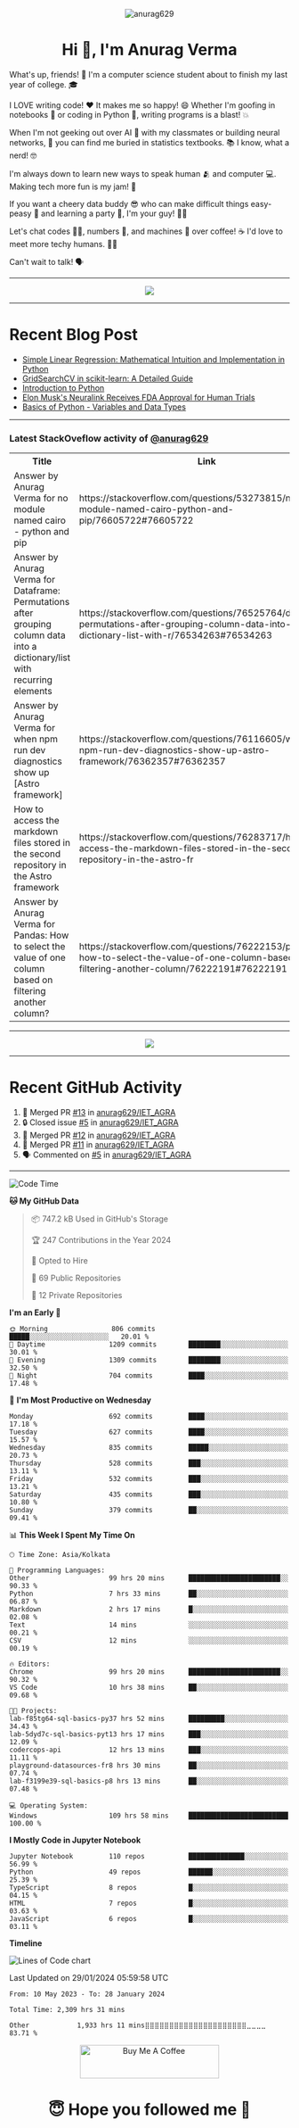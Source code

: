 

<p align="center"> <img src="https://komarev.com/ghpvc/?username=anurag629&label=Profile%20views&color=0e75b6&style=flat" alt="anurag629" /> </p>

<h1 align="center">Hi 👋, I'm Anurag Verma</h1>

What's up, friends! 👋 I'm a computer science student about to finish my last year of college. 🎓

I LOVE writing code! ❤️ It makes me so happy! 😄 Whether I'm goofing in notebooks 📓 or coding in Python 🐍, writing programs is a blast! 💥

When I'm not geeking out over AI 🤖 with my classmates or building neural networks, 🧠 you can find me buried in statistics textbooks. 📚 I know, what a nerd! 🤓

I'm always down to learn new ways to speak human 🫂 and computer 💻. Making tech more fun is my jam! 🍇

If you want a cheery data buddy 😎 who can make difficult things easy-peasy 🥝 and learning a party 🎉, I'm your guy! 🙋‍♂️

Let's chat codes 👨‍💻, numbers 🧮, and machines 🤖 over coffee! ☕ I'd love to meet more techy humans. 💁‍♂️

Can't wait to talk! 🗣️

---

<p align="center">
  <img src="https://spotify-github-profile.vercel.app/api/view.svg?uid=mwvywke3fo2gajpenodnmobfh&cover_image=true&theme=default&show_offline=false&background_color=121212&interchange=false&bar_color=53b14f&bar_color_cover=true">
</p>

---

# Recent Blog Post

<!-- BLOG-POST-LIST:START -->
- [Simple Linear Regression: Mathematical Intuition and Implementation in Python](https://codercops.tech/blog/machine-learning-algorithms/simple-linear-regression-mathematical-intuation)
- [GridSearchCV in scikit-learn: A Detailed Guide](https://codercops.tech/blog/gridsearchcv-in-scikit-learn-a-detailed-guide)
- [Introduction to Python](https://codercops.tech/blog/python-tutorial/introduction-to-python)
- [Elon Musk&#39;s Neuralink Receives FDA Approval for Human Trials](https://codercops.tech/blog/elon-musks-neuralink-receives-fda-approval-for-human-trials)
- [Basics of Python - Variables and Data Types](https://codercops.tech/blog/python-basics-of-python-variables-and-data-types)
<!-- BLOG-POST-LIST:END -->

---

### Latest StackOveflow activity of [@anurag629](https://github.com/anurag629)
<table>
  <tr><th>Title</th><th>Link</th></tr>
  <!-- STACKOVERFLOW:START --><tr><td>Answer by Anurag Verma for no module named cairo - python and pip</td><td>https://stackoverflow.com/questions/53273815/no-module-named-cairo-python-and-pip/76605722#76605722</td></tr><tr><td>Answer by Anurag Verma for Dataframe: Permutations after grouping column data into a dictionary/list with recurring elements</td><td>https://stackoverflow.com/questions/76525764/dataframe-permutations-after-grouping-column-data-into-a-dictionary-list-with-r/76534263#76534263</td></tr><tr><td>Answer by Anurag Verma for when npm run dev diagnostics show up [Astro framework]</td><td>https://stackoverflow.com/questions/76116605/when-npm-run-dev-diagnostics-show-up-astro-framework/76362357#76362357</td></tr><tr><td>How to access the markdown files stored in the second repository in the Astro framework</td><td>https://stackoverflow.com/questions/76283717/how-to-access-the-markdown-files-stored-in-the-second-repository-in-the-astro-fr</td></tr><tr><td>Answer by Anurag Verma for Pandas: How to select the value of one column based on filtering another column?</td><td>https://stackoverflow.com/questions/76222153/pandas-how-to-select-the-value-of-one-column-based-on-filtering-another-column/76222191#76222191</td></tr><!-- STACKOVERFLOW:END -->
</table>

---

<p align="center">
  <img alig src="https://github-profile-trophy.vercel.app/?username=anurag629&theme=onedark&column=-1" />
</p>

---

# Recent GitHub Activity
<!--START_SECTION:activity-->
1. 🎉 Merged PR [#13](https://github.com/anurag629/IET_AGRA/pull/13) in [anurag629/IET_AGRA](https://github.com/anurag629/IET_AGRA)
2. 🔒 Closed issue [#5](https://github.com/anurag629/IET_AGRA/issues/5) in [anurag629/IET_AGRA](https://github.com/anurag629/IET_AGRA)
3. 🎉 Merged PR [#12](https://github.com/anurag629/IET_AGRA/pull/12) in [anurag629/IET_AGRA](https://github.com/anurag629/IET_AGRA)
4. 🎉 Merged PR [#11](https://github.com/anurag629/IET_AGRA/pull/11) in [anurag629/IET_AGRA](https://github.com/anurag629/IET_AGRA)
5. 🗣 Commented on [#5](https://github.com/anurag629/IET_AGRA/issues/5#issuecomment-1854540580) in [anurag629/IET_AGRA](https://github.com/anurag629/IET_AGRA)
<!--END_SECTION:activity-->

---

<!--START_SECTION:waka-->
![Code Time](http://img.shields.io/badge/Code%20Time-2%2C312%20hrs%209%20mins-blue)

**🐱 My GitHub Data** 

> 📦 747.2 kB Used in GitHub's Storage 
 > 
> 🏆 247 Contributions in the Year 2024
 > 
> 💼 Opted to Hire
 > 
> 📜 69 Public Repositories 
 > 
> 🔑 12 Private Repositories 
 > 
**I'm an Early 🐤** 

```text
🌞 Morning                806 commits         █████░░░░░░░░░░░░░░░░░░░░   20.01 % 
🌆 Daytime                1209 commits        ████████░░░░░░░░░░░░░░░░░   30.01 % 
🌃 Evening                1309 commits        ████████░░░░░░░░░░░░░░░░░   32.50 % 
🌙 Night                  704 commits         ████░░░░░░░░░░░░░░░░░░░░░   17.48 % 
```
📅 **I'm Most Productive on Wednesday** 

```text
Monday                   692 commits         ████░░░░░░░░░░░░░░░░░░░░░   17.18 % 
Tuesday                  627 commits         ████░░░░░░░░░░░░░░░░░░░░░   15.57 % 
Wednesday                835 commits         █████░░░░░░░░░░░░░░░░░░░░   20.73 % 
Thursday                 528 commits         ███░░░░░░░░░░░░░░░░░░░░░░   13.11 % 
Friday                   532 commits         ███░░░░░░░░░░░░░░░░░░░░░░   13.21 % 
Saturday                 435 commits         ███░░░░░░░░░░░░░░░░░░░░░░   10.80 % 
Sunday                   379 commits         ██░░░░░░░░░░░░░░░░░░░░░░░   09.41 % 
```


📊 **This Week I Spent My Time On** 

```text
🕑︎ Time Zone: Asia/Kolkata

💬 Programming Languages: 
Other                    99 hrs 20 mins      ███████████████████████░░   90.33 % 
Python                   7 hrs 33 mins       ██░░░░░░░░░░░░░░░░░░░░░░░   06.87 % 
Markdown                 2 hrs 17 mins       █░░░░░░░░░░░░░░░░░░░░░░░░   02.08 % 
Text                     14 mins             ░░░░░░░░░░░░░░░░░░░░░░░░░   00.21 % 
CSV                      12 mins             ░░░░░░░░░░░░░░░░░░░░░░░░░   00.19 % 

🔥 Editors: 
Chrome                   99 hrs 20 mins      ███████████████████████░░   90.32 % 
VS Code                  10 hrs 38 mins      ██░░░░░░░░░░░░░░░░░░░░░░░   09.68 % 

🐱‍💻 Projects: 
lab-f85tg64-sql-basics-py37 hrs 52 mins      █████████░░░░░░░░░░░░░░░░   34.43 % 
lab-5dyd7c-sql-basics-pyt13 hrs 17 mins      ███░░░░░░░░░░░░░░░░░░░░░░   12.09 % 
codercops-api            12 hrs 13 mins      ███░░░░░░░░░░░░░░░░░░░░░░   11.11 % 
playground-datasources-fr8 hrs 30 mins       ██░░░░░░░░░░░░░░░░░░░░░░░   07.74 % 
lab-f3199e39-sql-basics-p8 hrs 13 mins       ██░░░░░░░░░░░░░░░░░░░░░░░   07.48 % 

💻 Operating System: 
Windows                  109 hrs 58 mins     █████████████████████████   100.00 % 
```

**I Mostly Code in Jupyter Notebook** 

```text
Jupyter Notebook         110 repos           ██████████████░░░░░░░░░░░   56.99 % 
Python                   49 repos            ██████░░░░░░░░░░░░░░░░░░░   25.39 % 
TypeScript               8 repos             █░░░░░░░░░░░░░░░░░░░░░░░░   04.15 % 
HTML                     7 repos             █░░░░░░░░░░░░░░░░░░░░░░░░   03.63 % 
JavaScript               6 repos             █░░░░░░░░░░░░░░░░░░░░░░░░   03.11 % 
```



**Timeline**

![Lines of Code chart](https://raw.githubusercontent.com/anurag629/anurag629/main/assets/bar_graph.png)


 Last Updated on 29/01/2024 05:59:58 UTC
<!--END_SECTION:waka-->

<!--START_SECTION:waka-simple-->

```text
From: 10 May 2023 - To: 28 January 2024

Total Time: 2,309 hrs 31 mins

Other            1,933 hrs 11 mins⣿⣿⣿⣿⣿⣿⣿⣿⣿⣿⣿⣿⣿⣿⣿⣿⣿⣿⣿⣿⣿⣀⣀⣀⣀   83.71 %
```

<!--END_SECTION:waka-simple-->

<p align="center"> 
<a href="https://www.buymeacoffee.com/anurag629" target="_blank"><img src="https://cdn.buymeacoffee.com/buttons/default-orange.png" alt="Buy Me A Coffee" height="60" width="250"></a>
</p>


<h1 align="center"> 😇 Hope you followed me 🥰  </h1>
